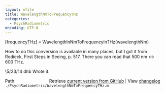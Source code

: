 ```yaml
---
layout: mfile
title: WavelengthNmToFrequencyTHz
categories:
  - PsychRadiometric
encoding: UTF-8
---
```


[frequencyTHz] = WavelengthInNmToFrequencyInTHz(wavelengthNm)

How to do this conversion is available in many places, but I
got it from Rodieck, First Steps in Seeing, p. 517.  There
you can read that 500 nm <-\> 600 THz.

\5/23/14  dhb  Wrote it.


<div class="code_header" style="text-align:right;">
  <span style="float:left;">Path&nbsp;&nbsp;</span> <span class="counter">Retrieve <a href=
  "https://raw.github.com/Psychtoolbox-3/Psychtoolbox-3/beta/./PsychRadiometric/WavelengthNmToFrequencyTHz.m">current version from GitHub</a> | View <a href=
  "https://github.com/Psychtoolbox-3/Psychtoolbox-3/commits/beta/./PsychRadiometric/WavelengthNmToFrequencyTHz.m">changelog</a></span>
</div>
<div class="code">
  <code>./PsychRadiometric/WavelengthNmToFrequencyTHz.m</code>
</div>
